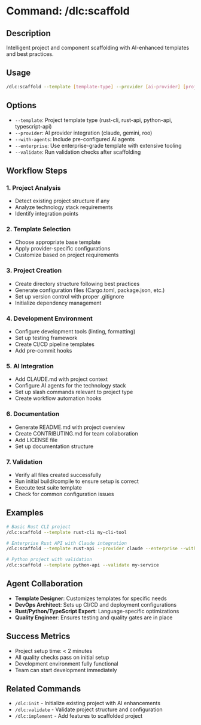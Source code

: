 # Command: /dlc:scaffold

## Description
Intelligent project and component scaffolding with AI-enhanced templates and best practices.

## Usage
```bash
/dlc:scaffold --template [template-type] --provider [ai-provider] [project-name]
```

## Options
- `--template`: Project template type (rust-cli, rust-api, python-api, typescript-api)
- `--provider`: AI provider integration (claude, gemini, roo)
- `--with-agents`: Include pre-configured AI agents
- `--enterprise`: Use enterprise-grade template with extensive tooling
- `--validate`: Run validation checks after scaffolding

## Workflow Steps

### 1. Project Analysis
- Detect existing project structure if any
- Analyze technology stack requirements
- Identify integration points

### 2. Template Selection
- Choose appropriate base template
- Apply provider-specific configurations
- Customize based on project requirements

### 3. Project Creation
- Create directory structure following best practices
- Generate configuration files (Cargo.toml, package.json, etc.)
- Set up version control with proper .gitignore
- Initialize dependency management

### 4. Development Environment
- Configure development tools (linting, formatting)
- Set up testing framework
- Create CI/CD pipeline templates
- Add pre-commit hooks

### 5. AI Integration
- Add CLAUDE.md with project context
- Configure AI agents for the technology stack
- Set up slash commands relevant to project type
- Create workflow automation hooks

### 6. Documentation
- Generate README.md with project overview
- Create CONTRIBUTING.md for team collaboration
- Add LICENSE file
- Set up documentation structure

### 7. Validation
- Verify all files created successfully
- Run initial build/compile to ensure setup is correct
- Execute test suite template
- Check for common configuration issues

## Examples

```bash
# Basic Rust CLI project
/dlc:scaffold --template rust-cli my-cli-tool

# Enterprise Rust API with Claude integration
/dlc:scaffold --template rust-api --provider claude --enterprise --with-agents my-api

# Python project with validation
/dlc:scaffold --template python-api --validate my-service
```

## Agent Collaboration
- **Template Designer**: Customizes templates for specific needs
- **DevOps Architect**: Sets up CI/CD and deployment configurations  
- **Rust/Python/TypeScript Expert**: Language-specific optimizations
- **Quality Engineer**: Ensures testing and quality gates are in place

## Success Metrics
- Project setup time: < 2 minutes
- All quality checks pass on initial setup
- Development environment fully functional
- Team can start development immediately

## Related Commands
- `/dlc:init` - Initialize existing project with AI enhancements
- `/dlc:validate` - Validate project structure and configuration
- `/dlc:implement` - Add features to scaffolded project